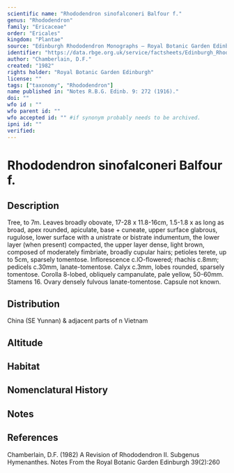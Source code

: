 ```yaml
---
scientific name: "Rhododendron sinofalconeri Balfour f."
genus: "Rhododendron"
family: "Ericaceae"
order: "Ericales"
kingdom: "Plantae"
source: "Edinburgh Rhododendron Monographs – Royal Botanic Garden Edinburgh"
identifier: "https://data.rbge.org.uk/service/factsheets/Edinburgh_Rhododendron_Monographs.xhtml"
author: "Chamberlain, D.F."
created: "1982"
rights holder: "Royal Botanic Garden Edinburgh"
license: ""
tags: ["taxonomy", "Rhododendron"]
name published in: "Notes R.B.G. Edinb. 9: 272 (1916)."
doi: ""
wfo id : ""
wfo parent id: ""
wfo accepted id: "" #if synonym probably needs to be archived.                      
ipni id: ""
verified:
---
```


                       

# Rhododendron sinofalconeri Balfour f.

## Description
Tree, to 7m. Leaves broadly obovate, 17-28 x 11.8-16cm, 1.5-1.8 x as long as broad, apex rounded, apiculate, base + cuneate, upper surface glabrous, rugulose, lower surface with a unistrate or bistrate indumentum, the lower layer (when present) compacted, the upper layer dense, light brown, composed of moderately fimbriate, broadly cupular hairs; petioles terete, up to 5cm, sparsely tomentose. Inflorescence c.lO-flowered; rhachis c.8mm; pedicels c.30mm, lanate-tomentose. Calyx c.3mm, lobes rounded, sparsely tomentose. Corolla 8-lobed, obliquely campanulate, pale yellow, 50-60mm. Stamens 16. Ovary densely fulvous lanate-tomentose. Capsule not known.

## Distribution
China (SE Yunnan) & adjacent parts of n Vietnam

## Altitude


## Habitat


## Nomenclatural History

                       
## Notes


## References

Chamberlain, D.F. (1982) A Revision of Rhododendron II. Subgenus Hymenanthes. Notes From the Royal Botanic Garden Edinburgh 39(2):260
